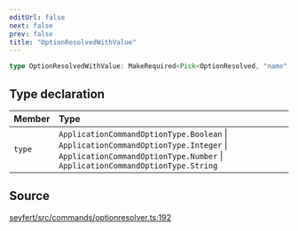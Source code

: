 ```yaml
---
editUrl: false
next: false
prev: false
title: "OptionResolvedWithValue"
---
```


```ts
type OptionResolvedWithValue: MakeRequired<Pick<OptionResolved, "name" | "value" | "focused">, "value"> & Object;
```

## Type declaration

| Member | Type |
| :------ | :------ |
| `type` | `ApplicationCommandOptionType.Boolean` \| `ApplicationCommandOptionType.Integer` \| `ApplicationCommandOptionType.Number` \| `ApplicationCommandOptionType.String` |

## Source

[seyfert/src/commands/optionresolver.ts:192](https://github.com/potoland/potocuit/blob/c4fb0c1/src/commands/optionresolver.ts#L192)

